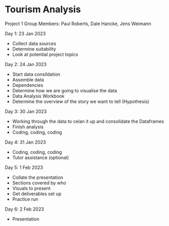 # Tourism Analysis
Project 1 
Group Members: Paul Roberts, Dale Hancke, Jens Weimann

Day 1: 23 Jan 2023
- Collect data sources
- Determine suitability
- Look at potential project topics

Day 2: 24 Jan 2023
- Start data consildation
- Assemble data
- Dependencies
- Determine how we are going to visualise the data
- Data Analysis Workbook 
- Determine the overview of the story we want to tell (Hypothesis)

Day 3: 30 Jan 2023
- Working through the data to celan it up and consolidate the Dataframes
- Finish analysis
- Coding, coding, coding

Day 4: 31 Jan 2023
- Coding, coding, coding
- Tutor assistance (optional)

Day 5: 1 Feb 2023
- Collate the presentation
- Sections covered by who
- Visuals to present
- Get deliverables set up
- Practice run

Day 6: 2 Feb 2023
- Presentation








